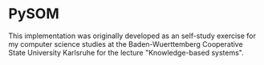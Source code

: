 # PySOM


This implementation was originally developed as an self-study exercise for my computer science studies at the Baden-Wuerttemberg Cooperative State University Karlsruhe for the lecture "Knowledge-based systems".

